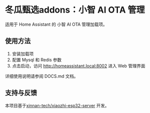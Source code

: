 # 冬瓜甄选addons：小智 AI OTA 管理

适用于 Home Assistant 的 小智 AI OTA 管理加载项。

## 使用方法

1. 安装加载项
2. 配置 Mysql 和 Redis 参数
3. 点击启动，访问 http://homeassistant.local:8002 进入 Web 管理界面

详细使用说明请参阅 DOCS.md 文档。

## 支持与反馈

本项目基于[xinnan-tech/xiaozhi-esp32-server](https://github.com/xinnan-tech/xiaozhi-esp32-server) 开发。
